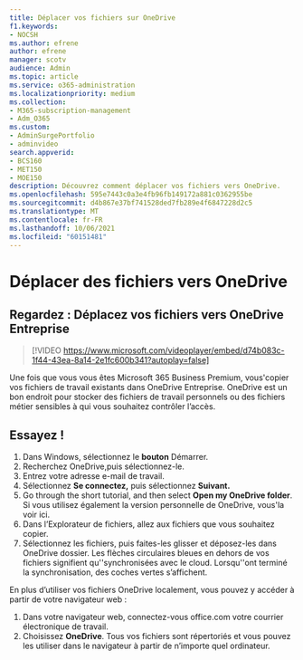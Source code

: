 ```yaml
---
title: Déplacer vos fichiers sur OneDrive
f1.keywords:
- NOCSH
ms.author: efrene
author: efrene
manager: scotv
audience: Admin
ms.topic: article
ms.service: o365-administration
ms.localizationpriority: medium
ms.collection:
- M365-subscription-management
- Adm_O365
ms.custom:
- AdminSurgePortfolio
- adminvideo
search.appverid:
- BCS160
- MET150
- MOE150
description: Découvrez comment déplacer vos fichiers vers OneDrive.
ms.openlocfilehash: 595e7443c0a3e4fb96fb149172a881c0362955be
ms.sourcegitcommit: d4b867e37bf741528ded7fb289e4f6847228d2c5
ms.translationtype: MT
ms.contentlocale: fr-FR
ms.lasthandoff: 10/06/2021
ms.locfileid: "60151481"
---
```

# <a name="move-files-to-onedrive"></a>Déplacer des fichiers vers OneDrive

## <a name="watch-move-your-files-to-onedrive-for-business"></a>Regardez : Déplacez vos fichiers vers OneDrive Entreprise

> [!VIDEO https://www.microsoft.com/videoplayer/embed/d74b083c-1f44-43ea-8a14-2e1fc600b341?autoplay=false]

Une fois que vous vous êtes Microsoft 365 Business Premium, vous&#39;copier vos fichiers de travail existants dans OneDrive Entreprise. OneDrive est un bon endroit pour stocker des fichiers de travail personnels ou des fichiers métier sensibles à qui vous souhaitez contrôler l’accès.

## <a name="try-it"></a>Essayez !

1. Dans Windows, sélectionnez le **bouton** Démarrer.
2. Recherchez OneDrive,puis sélectionnez-le.
3. Entrez votre adresse e-mail de travail.
4. Sélectionnez **Se connectez,** puis sélectionnez **Suivant.**
5. Go through the short tutorial, and then select **Open my OneDrive folder**. Si vous utilisez également la version personnelle de OneDrive, vous&#39;la voir ici.
6. Dans l’Explorateur de fichiers, allez aux fichiers que vous souhaitez copier.
7. Sélectionnez les fichiers, puis faites-les glisser et déposez-les dans OneDrive dossier. Les flèches circulaires bleues en dehors de vos fichiers signifient qu'&#39;synchronisées avec le cloud. Lorsqu'&#39;ont terminé la synchronisation, des coches vertes s’affichent.

En plus d’utiliser vos fichiers OneDrive localement, vous pouvez y accéder à partir de votre navigateur web :

1. Dans votre navigateur web, connectez-vous office.com votre courrier électronique de travail.
2. Choisissez **OneDrive**. Tous vos fichiers sont répertoriés et vous pouvez les utiliser dans le navigateur à partir de n’importe quel ordinateur.